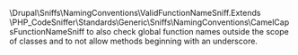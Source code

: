 \Drupal\Sniffs\NamingConventions\ValidFunctionNameSniff.Extends
\PHP_CodeSniffer\Standards\Generic\Sniffs\NamingConventions\CamelCapsFunctionNameSniff
to also check global function names outside the scope of classes and to not
allow methods beginning with an underscore.